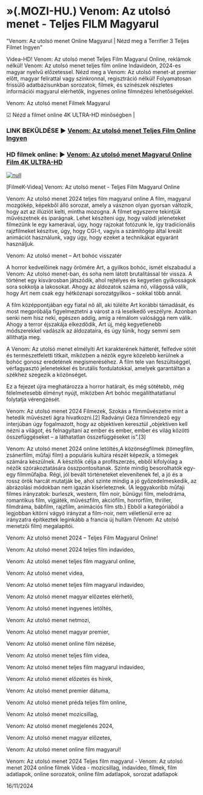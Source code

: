 # »(.MOZI-HU.) Venom: Az utolsó menet - Teljes FILM Magyarul




"Venom: Az utolsó menet Online Magyarul | Nézd meg a Terrifier 3 Teljes Filmet Ingyen"

Videa-HD! Venom: Az utolsó menet Teljes Film Magyarul Online, reklámok nélkül! Venom: Az utolsó menet teljes film online Indavideón, 2024-es magyar nyelvű előzetessel. Nézd meg a Venom: Az utolsó menet-at premier előtt, magyar felirattal vagy szinkronnal, regisztráció nélkül! Folyamatosan frissülő adatbázisunkban sorozatok, filmek, és színészek részletes információi magyarul elérhetők, ingyenes online filmnézési lehetőségekkel.

Venom: Az utolsó menet Filmek Magyarul

☑ Nézd a filmet online 4K ULTRA-HD minőségben |

### LINK BEKÜLDÉSE ▶️ [Venom: Az utolsó menet Teljes Film Online Ingyen](https://t.co/CkgM8gK0ll)

### HD filmek online: ▶️ [Venom: Az utolsó menet Magyarul Online Film 4K ULTRA-HD](https://t.co/CkgM8gK0ll)

[![null](https://static.wixstatic.com/media/855a25_043b5abeb4ae4d35ac003198e7fe56ed~mv2.gif)](https://t.co/CkgM8gK0ll)

[FilmeK-Videa] Venom: Az utolsó menet - Teljes Film Magyarul Online

Venom: Az utolsó menet 2024 teljes film magyarul online A film, magyarul mozgókép, képekből álló sorozat, amely a vásznon olyan gyorsan változik, hogy azt az illúziót kelti, mintha mozogna. A filmet egyszerre tekintjük művészetnek és iparágnak. Lehet készíteni úgy, hogy valódi jeleneteket filmezünk le egy kamerával, úgy, hogy rajzokat fotózunk le, így tradicionális rajzfilmeket készítve, úgy, hogy CGI-t, vagyis a számítógép által kreált animációt használunk, vagy úgy, hogy ezeket a technikákat egyaránt használjuk.

Venom: Az utolsó menet – Art bohóc visszatér

A horror kedvelőinek nagy örömére Art, a gyilkos bohóc, ismét elszabadul a Venom: Az utolsó menet-ban, és soha nem látott brutalitással tér vissza. A történet egy kisvárosban játszódik, ahol rejtélyes és kegyetlen gyilkosságok sora sokkolja a lakosokat. Ahogy az áldozatok száma nő, világossá válik, hogy Art nem csak egy hétköznapi sorozatgyilkos – sokkal több annál.

A film középpontjában egy fiatal nő áll, aki túlélte Art korábbi támadását, és most megpróbálja figyelmeztetni a várost a rá leselkedő veszélyre. Azonban senki nem hisz neki, egészen addig, amíg a rémálom valósággá nem válik. Ahogy a terror éjszakája elkezdődik, Art új, még kegyetlenebb módszerekkel vadászik az áldozataira, és úgy tűnik, hogy semmi sem állíthatja meg.

A Venom: Az utolsó menet elmélyíti Art karakterének hátterét, felfedve sötét és természetfeletti titkait, miközben a nézők egyre közelebb kerülnek a bohóc gonosz eredetének megismeréséhez. A film tele van feszültséggel, vérfagyasztó jelenetekkel és brutális fordulatokkal, amelyek garantáltan a székhez szegezik a közönséget.

Ez a fejezet újra meghatározza a horror határait, és még sötétebb, még félelmetesebb élményt nyújt, miközben Art bohóc megállíthatatlanul folytatja vérengzését.

Venom: Az utolsó menet 2024 Filmezek, Szokás a filmművészetre mint a hetedik művészeti ágra hivatkozni.[2] Radványi Géza filmrendező egy interjúban úgy fogalmazott, hogy az objektíven keresztül „objektíven kell nézni a világot, és felnagyítani az ember és ember, ember és világ közötti összefüggéseket – a láthatatlan összefüggéseket is”.[3]

Venom: Az utolsó menet 2024 online letöltés,A közönségfilmek (tömegfilm, zsánerfilm, műfaji film) a populáris kultúra részét képezik, a tömegek számára készülnek. A készítők célja a profitszerzés, ebből kifolyólag a nézők szórakoztatására összpontosítanak. Szinte mindig besorolhatók egy-egy filmműfajba. Régi, jól bevált történeteket elevenítenek fel, a jó és a rossz örök harcát mutatják be, ahol szinte mindig a jó győzedelmeskedik, az ábrázolási módokban nem igazán kísérleteznek. (A leggyakoribb műfaji filmes irányzatok: burleszk, western, film noir, bűnügyi film, melodráma, romantikus film, vígjáték, művészfilm, akciófilm, horrorfilm, thriller, filmdráma, bábfilm, rajzfilm, animációs film stb.) Ebből a kategóriából a legjobban kitörni vágyó irányzat a film-noir, nem véletlenül erre az irányzatra építkeztek leginkább a francia új hullám (Venom: Az utolsó menetzői film) megalapítói.

Venom: Az utolsó menet 2024 – Teljes Film Magyarul Online!

Venom: Az utolsó menet 2024 teljes film indavideo,

Venom: Az utolsó menet teljes film magyarul online,

Venom: Az utolsó menet videa,

Venom: Az utolsó menet teljes film magyarul indavideo,

Venom: Az utolsó menet magyar előzetes elérhető,

Venom: Az utolsó menet ingyenes letöltés,

Venom: Az utolsó menet netmozi,

Venom: Az utolsó menet magyar premier,

Venom: Az utolsó menet online film nézése,

Venom: Az utolsó menet teljes film videa,

Venom: Az utolsó menet teljes film magyarul indavideo,

Venom: Az utolsó menet előzetes és hírek,

Venom: Az utolsó menet premier dátuma,

Venom: Az utolsó menet préda teljes film online,

Venom: Az utolsó menet mozicsillag,

Venom: Az utolsó menet megjelenés 2024,

Venom: Az utolsó menet magyar előzetes,

Venom: Az utolsó menet online film magyarul!

Venom: Az utolsó menet 2024 Teljes film magyarul - Venom: Az utolsó menet 2024 online filmek Videa - mozicsillag, indavideo, filmek, film adatlapok, online sorozatok, online film adatlapok, sorozat adatlapok

16/11/2024
